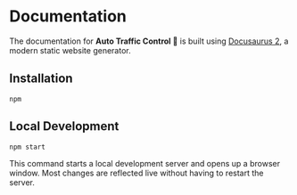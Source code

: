# Documentation

The documentation for **Auto Traffic Control 🛬** is built using
[Docusaurus 2](https://docusaurus.io/), a modern static website generator.

## Installation

```shell
npm
```

## Local Development

```shell
npm start
```

This command starts a local development server and opens up a browser window.
Most changes are reflected live without having to restart the server.
